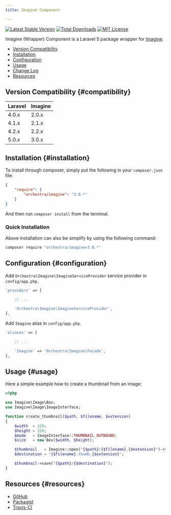 ```yaml
---
title: Imagine Component

---
```


[![Latest Stable Version](https://img.shields.io/github/release/orchestral/imagine.svg?style=flat)](https://packagist.org/packages/orchestra/imagine)
[![Total Downloads](https://img.shields.io/packagist/dt/orchestra/imagine.svg?style=flat)](https://packagist.org/packages/orchestra/imagine)
[![MIT License](https://img.shields.io/packagist/l/orchestra/imagine.svg?style=flat)](https://packagist.org/packages/orchestra/imagine)

Imagine (Wrapper) Component is a Laravel 5 package wrapper for [Imagine](https://github.com/avalanche123/Imagine).

* [Version Compatibility](#compatibility)
* [Installation](#installation)
* [Configuration](#configuration)
* [Usage](#usage)
* [Change Log]({doc-url}/components/imagine/changes#v3-0)
* [Resources](#resources)

## Version Compatibility {#compatibility}

Laravel    | Imagine
:----------|:----------
 4.0.x     | 2.0.x
 4.1.x     | 2.1.x
 4.2.x     | 2.2.x
 5.0.x     | 3.0.x

 ## Installation {#installation}

To install through composer, simply put the following in your `composer.json` file:

```json
{
    "require": {
        "orchestra/imagine": "3.0.*"
    }
}
```

And then run `composer install` from the terminal.

### Quick Installation

Above installation can also be simplify by using the following command:

```bash
composer require "orchestra/imagine=3.0.*"
```

## Configuration {#configuration}

Add `Orchestra\Imagine\ImagineServiceProvider` service provider in `config/app.php`.

```php
'providers' => [

    // ...

    'Orchestra\Imagine\ImagineServiceProvider',
],
```

Add `Imagine` alias in `config/app.php`.

```php
'aliases' => [

    // ...

    'Imagine' => 'Orchestra\Imagine\Facade',
],
```

## Usage {#usage}

Here a simple example how to create a thumbnail from an image:

```php
<?php

use Imagine\Image\Box;
use Imagine\Image\ImageInterface;

function create_thumbnail($path, $filename, $extension)
{
    $width  = 320;
    $height = 320;
    $mode   = ImageInterface::THUMBNAIL_OUTBOUND;
    $size   = new Box($width, $height);

    $thumbnail   = Imagine::open("{$path}/{$filename}.{$extension}")->thumbnail($size, $mode);
    $destination = "{$filename}.thumb.{$extension}";

    $thumbnail->save("{$path}/{$destination}");
}
```

## Resources {#resources}

* [GitHub](https://github.com/orchestral/imagine)
* [Packagist](https://packagist.org/packages/orchestra/imagine)
* [Travis-CI](https://travis-ci.org/orchestral/imagine)
